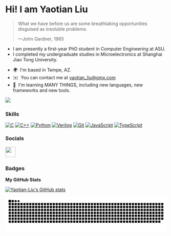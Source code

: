 Hi! I am Yaotian Liu
===================================================================================================================================

> What we have before us are some breathtaking opportunities disguised as insoluble problems.
>
> —John Gardner, 1965

- I am presently a first-year PhD student in Computer Engineering at ASU.
- I completed my undergraduate studies in Microelectronics at Shanghai Jiao Tong University.

* 🌍  I'm based in Tempe, AZ.
* ✉️  You can contact me at [yaotian\_liu@gmx.com](mailto:yaotian_liu@gmx.com)
* 🧠  I'm learning MANY THINGS, including new languages, new frameworks and new tools.

<a href="https://www.github.com/ytliu74" target="_blank" rel="noreferrer"><img
src="https://img.shields.io/github/followers/ytliu74?logo=github&style=for-the-badge&color=14b8a6&labelColor=ffffff" /></a>

### Skills


<p align="left">
<a href="https://docs.microsoft.com/en-us/cpp/?view=msvc-170" target="_blank" rel="noreferrer"><img src="https://raw.githubusercontent.com/danielcranney/readme-generator/main/public/icons/skills/c-colored.svg" width="36" height="36" alt="C" /></a>
<a href="https://docs.microsoft.com/en-us/cpp/?view=msvc-170" target="_blank" rel="noreferrer"><img src="https://raw.githubusercontent.com/danielcranney/readme-generator/main/public/icons/skills/cplusplus-colored.svg" width="36" height="36" alt="C++" /></a>
<a href="https://www.python.org/" target="_blank" rel="noreferrer"><img src="https://raw.githubusercontent.com/danielcranney/readme-generator/main/public/icons/skills/python-colored.svg" width="36" height="36" alt="Python" /></a>
<a href="https://en.wikipedia.org/wiki/Verilog" target="_blank" rel="noreferrer"><img src="https://vegathink.com/wp-content/uploads/2022/10/pluginIcon.png" width="36" height="36" alt="Verilog" /></a>
<a href="https://git-scm.com/" target="_blank" rel="noreferrer"><img src="https://raw.githubusercontent.com/danielcranney/readme-generator/main/public/icons/skills/git-colored.svg" width="36" height="36" alt="Git" /></a>
<a href="https://developer.mozilla.org/en-US/docs/Web/JavaScript" target="_blank" rel="noreferrer"><img src="https://raw.githubusercontent.com/danielcranney/readme-generator/main/public/icons/skills/javascript-colored.svg" width="36" height="36" alt="JavaScript" /></a>
<a href="https://www.typescriptlang.org/" target="_blank" rel="noreferrer"><img src="https://raw.githubusercontent.com/danielcranney/readme-generator/main/public/icons/skills/typescript-colored.svg" width="36" height="36" alt="TypeScript" /></a>
</p>


### Socials

<p align="left"> <a href="https://www.github.com/ytliu74" target="_blank" rel="noreferrer"><img src="https://raw.githubusercontent.com/danielcranney/readme-generator/main/public/icons/socials/github.svg" width="32" height="32" /></a></p>

### Badges

<b>My GitHub Stats</b>

<a href="http://www.github.com/ytliu74"><img src="https://github-readme-stats.vercel.app/api?username=ytliu74&show_icons=true&hide=&count_private=true&title_color=14b8a6&text_color=000000&icon_color=14b8a6&bg_color=ffffff&hide_border=true&show_icons=true" alt="Yaotian-Liu's GitHub stats" /></a>

<!-- 
<a href="http://www.github.com/ytliu74"><img src="https://github-readme-streak-stats.herokuapp.com/?user=ytliu74&stroke=000000&background=ffffff&ring=14b8a6&fire=14b8a6&currStreakNum=000000&currStreakLabel=14b8a6&sideNums=000000&sideLabels=000000&dates=000000&hide_border=true" /></a> -->

<img src="github-contribution-grid-snake.svg"/>



<!-- Feel free to reach out to me if you have any questions or if you'd like to collaborate on a project!

<div align="center">

  <img src="github-contribution-grid-snake.svg"/>

  <div align="center">
    <img src="https://streak-stats.demolab.com?user=Yaotian-Liu&theme=vue"/>
    <img src="https://github-readme-stats.vercel.app/api?username=yaotian-liu&hide=issues&show_icons=true&theme=vue"/>
  </div>

</div> -->


<!-- ![Metrics](https://metrics.lecoq.io/yaotian-liu?template=classic&base.metadata=0&config.timezone=Asia%2FShanghai) -->
